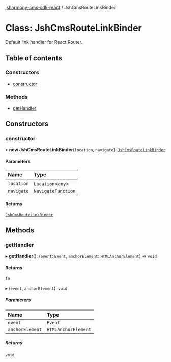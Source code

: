 [jsharmony-cms-sdk-react](../README.md) / JshCmsRouteLinkBinder

# Class: JshCmsRouteLinkBinder

Default link handler for React Router.

## Table of contents

### Constructors

- [constructor](JshCmsRouteLinkBinder.md#constructor)

### Methods

- [getHandler](JshCmsRouteLinkBinder.md#gethandler)

## Constructors

### constructor

• **new JshCmsRouteLinkBinder**(`location`, `navigate`): [`JshCmsRouteLinkBinder`](JshCmsRouteLinkBinder.md)

#### Parameters

| Name | Type |
| :------ | :------ |
| `location` | `Location`\<`any`\> |
| `navigate` | `NavigateFunction` |

#### Returns

[`JshCmsRouteLinkBinder`](JshCmsRouteLinkBinder.md)

## Methods

### getHandler

▸ **getHandler**(): (`event`: `Event`, `anchorElement`: `HTMLAnchorElement`) => `void`

#### Returns

`fn`

▸ (`event`, `anchorElement`): `void`

##### Parameters

| Name | Type |
| :------ | :------ |
| `event` | `Event` |
| `anchorElement` | `HTMLAnchorElement` |

##### Returns

`void`
